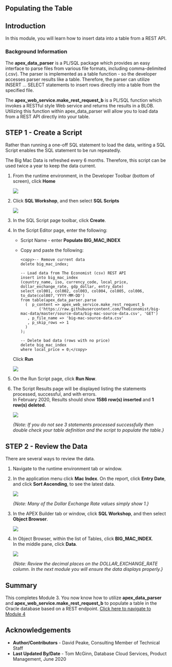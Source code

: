 ## Populating the Table

## Introduction

In this module, you will learn how to insert data into a table from a REST API.

### Background Information

The **apex\_data_parser** is a PL/SQL package which provides an easy interface to parse files from various file formats, including comma-delimited (.csv). The parser is implemented as a table function - so the developer accesses parser results like a table. Therefore, the parser can utilize INSERT ... SELECT statements to insert rows directly into a table from the specified file.

The **apex\_web\_service.make\_rest\_request\_b** is a PL/SQL function which invokes a RESTful style Web service and returns the results in a BLOB. Utilizing this function within apex_data_parser will allow you to load data from a REST API directly into your table.

## **STEP 1** - Create a Script
Rather than running a one-off SQL statement to load the data, writing a SQL Script enables the SQL statement to be run repeatedly.

The Big Mac Data is refreshed every 6 months. Therefore, this script can be used twice a year to keep the data current.

1. From the runtime environment, in the Developer Toolbar (bottom of screen), click **Home**

    ![](images/go-home.png " ")

2. Click **SQL Workshop**, and then select **SQL Scripts**

    ![](images/go-sql-scripts.png " ")

3. In the SQL Script page toolbar, click **Create**.

4. In the Script Editor page, enter the following:
    - Script Name - enter **Populate BIG\_MAC\_INDEX**
    -  Copy and paste the following:

        ```
        <copy>-- Remove current data
        delete big_mac_index;

        -- Load data from The Economist (csv) REST API
        insert into big_mac_index
        (country_name, iso, currency_code, local_price, dollar_exchange_rate, gdp_dollar, entry_date)  
        select col001, col002, col003, col004, col005, col006, to_date(col007,'YYYY-MM-DD')  
        from table(apex_data_parser.parse  
          (  p_content => apex_web_service.make_rest_request_b
                ('https://raw.githubusercontent.com/TheEconomist/big-mac-data/master/source-data/big-mac-source-data.csv', 'GET')  
           , p_file_name => 'big-mac-source-data.csv'  
           , p_skip_rows => 1  
          )  
        );

        -- Delete bad data (rows with no price)
        delete big_mac_index  
        where local_price = 0;</copy>
        ```
    Click **Run**

    ![](images/set-script.png " ")

5. On the Run Script page, click **Run Now**.

6. The Script Results page will be displayed listing the statements processed, successful, and with errors.     
    In February 2020, Results should show **1586 row(s) inserted** and **1 row(s) deleted**.

    ![](images/script-results.png " ")

    *{Note: If you do not see 3 statements processed successfully then double check your table definition and the script to populate the table.}*

## **STEP 2** - Review the Data
There are several ways to review the data.

1. Navigate to the runtime environment tab or window.

2. In the application menu click **Mac Index**.
    On the report, click **Entry Date**, and click **Sort Ascending**, to see the latest data.

    ![](images/runtime.png " ")

    *{Note: Many of the Dollar Exchange Rate values simply show 1.}*

3. In the APEX Builder tab or window, click **SQL Workshop**, and then select **Object Browser**.

    ![](images/go-object-browser.png " ")

4. In Object Browser, within the list of Tables, click **BIG\_MAC_INDEX**.  
    In the middle pane, click **Data**.

    ![](images/review-data.png " ")

    *{Note: Review the decimal places on the _DOLLAR\_EXCHANGE\_RATE_ column. In the next module you will ensure the data displays properly.}*

## **Summary**
This completes Module 3. You now know how to utilize **apex\_data\_parser** and **apex\_web\_service.make\_rest\_request\_b** to populate a table in the Oracle database based on a REST endpoint. [Click here to navigate to Module 4](?lab=lab-4-improving-report)

## **Acknowledgements**

 - **Author/Contributors** -  David Peake, Consulting Member of Technical Staff
 - **Last Updated By/Date** - Tom McGinn, Database Cloud Services, Product Management, June 2020

